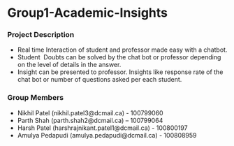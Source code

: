 # Group1-Academic-Insights

<h3>Project Description</h3>
<ul>
 <li>Real time Interaction of student and professor made easy with a chatbot.</li>
 <li>Student  Doubts can be solved by the chat bot or professor depending on the level of details in the answer. </li>
 <li>Insight can be presented to professor. Insights like response rate of the chat bot or number of questions asked per each student.</li>
</ul>  
	
	

<h3>Group Members </h3>
	<ul>
	<li> Nikhil Patel (nikhil.patel3@dcmail.ca) - 100799060 </li>
  	<li>Parth Shah (parth.shah2@dcmail.ca) – 100799064 </li>
  	<li>Harsh Patel (harshrajnikant.patel1@dcmail.ca) - 100800197 </li>
  	<li>Amulya Pedapudi (amulya.pedapudi@dcmail.ca) - 100808959 </li>
	</ul>
